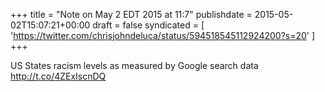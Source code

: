 +++
title = "Note on May 2 EDT 2015 at 11:7"
publishdate = 2015-05-02T15:07:21+00:00
draft = false
syndicated = [ 'https://twitter.com/chrisjohndeluca/status/594518545112924200?s=20' ]
+++

US States racism levels as measured by Google search data http://t.co/4ZExIscnDQ
